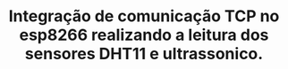 <b><h1 align="center">Integração de comunicação TCP no esp8266 realizando a leitura dos sensores DHT11 e ultrassonico.</h1></b>

